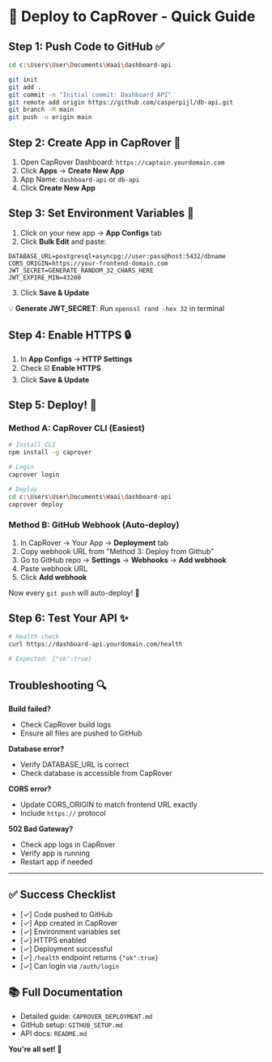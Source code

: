 # 🚀 Deploy to CapRover - Quick Guide

## Step 1: Push Code to GitHub ✅

```bash
cd c:\Users\User\Documents\Waai\dashboard-api

git init
git add .
git commit -m "Initial commit: Dashboard API"
git remote add origin https://github.com/casperpijl/db-api.git
git branch -M main
git push -u origin main
```

## Step 2: Create App in CapRover 🎯

1. Open CapRover Dashboard: `https://captain.yourdomain.com`
2. Click **Apps** → **Create New App**
3. App Name: `dashboard-api` or `db-api`
4. Click **Create New App**

## Step 3: Set Environment Variables 🔧

1. Click on your new app → **App Configs** tab
2. Click **Bulk Edit** and paste:

```
DATABASE_URL=postgresql+asyncpg://user:pass@host:5432/dbname
CORS_ORIGIN=https://your-frontend-domain.com
JWT_SECRET=GENERATE_RANDOM_32_CHARS_HERE
JWT_EXPIRE_MIN=43200
```

3. Click **Save & Update**

💡 **Generate JWT_SECRET**: Run `openssl rand -hex 32` in terminal

## Step 4: Enable HTTPS 🔒

1. In **App Configs** → **HTTP Settings**
2. Check ☑️ **Enable HTTPS**
3. Click **Save & Update**

## Step 5: Deploy! 🎉

### Method A: CapRover CLI (Easiest)

```bash
# Install CLI
npm install -g caprover

# Login
caprover login

# Deploy
cd c:\Users\User\Documents\Waai\dashboard-api
caprover deploy
```

### Method B: GitHub Webhook (Auto-deploy)

1. In CapRover → Your App → **Deployment** tab
2. Copy webhook URL from "Method 3: Deploy from Github"
3. Go to GitHub repo → **Settings** → **Webhooks** → **Add webhook**
4. Paste webhook URL
5. Click **Add webhook**

Now every `git push` will auto-deploy! 🎊

## Step 6: Test Your API ✨

```bash
# Health check
curl https://dashboard-api.yourdomain.com/health

# Expected: {"ok":true}
```

## Troubleshooting 🔍

**Build failed?**
- Check CapRover build logs
- Ensure all files are pushed to GitHub

**Database error?**
- Verify DATABASE_URL is correct
- Check database is accessible from CapRover

**CORS error?**
- Update CORS_ORIGIN to match frontend URL exactly
- Include `https://` protocol

**502 Bad Gateway?**
- Check app logs in CapRover
- Verify app is running
- Restart app if needed

---

## ✅ Success Checklist

- [✓] Code pushed to GitHub
- [✓] App created in CapRover
- [✓] Environment variables set
- [✓] HTTPS enabled
- [✓] Deployment successful
- [✓] `/health` endpoint returns `{"ok":true}`
- [✓] Can login via `/auth/login`

## 📚 Full Documentation

- Detailed guide: `CAPROVER_DEPLOYMENT.md`
- GitHub setup: `GITHUB_SETUP.md`
- API docs: `README.md`

**You're all set! 🎉**
